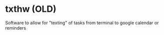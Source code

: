 # txthw (OLD)

Software to allow for "texting" of tasks from terminal to google calendar or reminders
